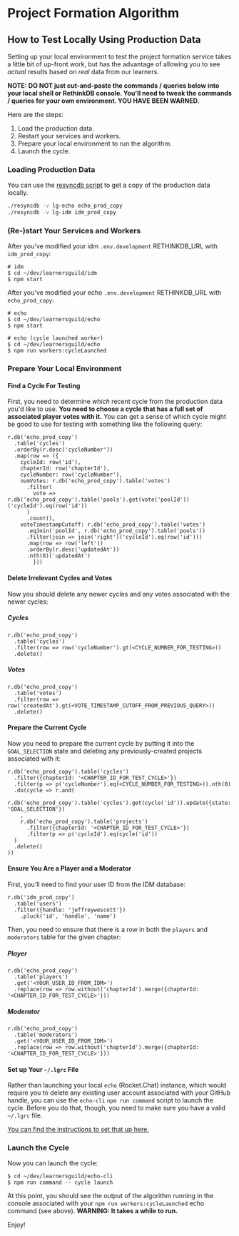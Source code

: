 # Project Formation Algorithm

## How to Test Locally Using Production Data

Setting up your local environment to test the project formation service takes a little bit of up-front work, but has the advantage of allowing you to see _actual_ results based on _real_ data from our learners.

**NOTE: DO NOT just cut-and-paste the commands / queries below into your local shell or RethinkDB console. You'll need to tweak the commands / queries for your own environment. YOU HAVE BEEN WARNED.**

Here are the steps:

1. Load the production data.
2. Restart your services and workers.
3. Prepare your local environment to run the algorithm.
4. Launch the cycle.


### Loading Production Data

You can use the [resyncdb script](https://github.com/LearnersGuild/bin/blob/master/resyncdb) to get a copy of the production data locally.

```bash
./resyncdb -v lg-echo echo_prod_copy
./resyncdb -v lg-idm idm_prod_copy
```


### (Re-)start Your Services and Workers

After you've modified your idm `.env.development` RETHINKDB_URL with `idm_prod_copy`:

```
# idm
$ cd ~/dev/learnersguild/idm
$ npm start
```

After you've modified your echo `.env.development` RETHINKDB_URL with `echo_prod_copy`:

```
# echo
$ cd ~/dev/learnersguild/echo
$ npm start

# echo (cycle launched worker)
$ cd ~/dev/learnersguild/echo
$ npm run workers:cycleLaunched
```


### Prepare Your Local Environment

#### Find a Cycle For Testing

First, you need to determine _which_ recent cycle from the production data you'd like to use. **You need to choose a cycle that has a full set of associated player votes with it.** You can get a sense of which cycle might be good to use for testing with something like the following query:

```
r.db('echo_prod_copy')
  .table('cycles')
  .orderBy(r.desc('cycleNumber'))
  .map(row => ({
    cycleId: row('id'),
    chapterId: row('chapterId'),
    cycleNumber: row('cycleNumber'),
    numVotes: r.db('echo_prod_copy').table('votes')
      .filter(
        vote => r.db('echo_prod_copy').table('pools').get(vote('poolId'))('cycleId').eq(row('id'))
      )
      .count(),
    voteTimestampCutoff: r.db('echo_prod_copy').table('votes')
      .eqJoin('poolId', r.db('echo_prod_copy').table('pools'))
      .filter(join => join('right')('cycleId').eq(row('id')))
      .map(row => row('left'))
      .orderBy(r.desc('updatedAt'))
      .nth(0)('updatedAt')
        }))
```

#### Delete Irrelevant Cycles and Votes

Now you should delete any newer cycles and any votes associated with the newer cycles:

##### Cycles

```
r.db('echo_prod_copy')
  .table('cycles')
  .filter(row => row('cycleNumber').gt(<CYCLE_NUMBER_FOR_TESTING>))
  .delete()
```

##### Votes

```
r.db('echo_prod_copy')
  .table('votes')
  .filter(row => row('createdAt').gt(<VOTE_TIMESTAMP_CUTOFF_FROM_PREVIOUS_QUERY>))
  .delete()
```

#### Prepare the Current Cycle

Now you need to prepare the current cycle by putting it into the `GOAL_SELECTION` state and deleting any previously-created projects associated with it:

```
r.db('echo_prod_copy').table('cycles')
  .filter({chapterId: '<CHAPTER_ID_FOR_TEST_CYCLE>'})
  .filter(p => p('cycleNumber').eq(<CYCLE_NUMBER_FOR_TESTING>)).nth(0)
  .do(cycle => r.and(
    r.db('echo_prod_copy').table('cycles').get(cycle('id')).update({state: 'GOAL_SELECTION'})
    ,
    r.db('echo_prod_copy').table('projects')
      .filter({chapterId: '<CHAPTER_ID_FOR_TEST_CYCLE>'})
      .filter(p => p('cycleId').eq(cycle('id'))
  )
  .delete()
))
```

#### Ensure You Are a Player and a Moderator

First, you'll need to find your user ID from the IDM database:

```
r.db('idm_prod_copy')
  .table('users')
  .filter({handle: 'jeffreywescott'})
	.pluck('id', 'handle', 'name')
```

Then, you need to ensure that there is a row in both the `players` and `moderators` table for the given chapter:

##### Player

```
r.db('echo_prod_copy')
  .table('players')
  .get('<YOUR_USER_ID_FROM_IDM>')
  .replace(row => row.without('chapterId').merge({chapterId: '<CHAPTER_ID_FOR_TEST_CYCLE>'}))
```

##### Moderator

```
r.db('echo_prod_copy')
  .table('moderators')
  .get('<YOUR_USER_ID_FROM_IDM>')
  .replace(row => row.without('chapterId').merge({chapterId: '<CHAPTER_ID_FOR_TEST_CYCLE>'}))
```

#### Set up Your `~/.lgrc` File

Rather than launching your local `echo` (Rocket.Chat) instance, which would require you to delete any existing user account associated with your GitHub handle, you can use the `echo-cli` `npm run command` script to launch the cycle. Before you do that, though, you need to make sure you have a valid `~/.lgrc` file.

[You can find the instructions to set that up here.][echo-cli-lgrc]


### Launch the Cycle

Now you can launch the cycle:

```
$ cd ~/dev/learnersguild/echo-cli
$ npm run command -- cycle launch
```

At this point, you should see the output of the algorithm running in the console associated with your `npm run workers:cycleLaunched` echo command (see above). **WARNING: It takes a while to run.**

Enjoy!

<!-- external resources -->

[idm-backups]: https://app.compose.io/learners-guild-ltd/deployments/lg-idm/backups
[echo-backups]: https://app.compose.io/learners-guild-ltd/deployments/lg-echo/backups
[echo-cli-lgrc]: https://github.com/LearnersGuild/echo-cli#the-command-runner
